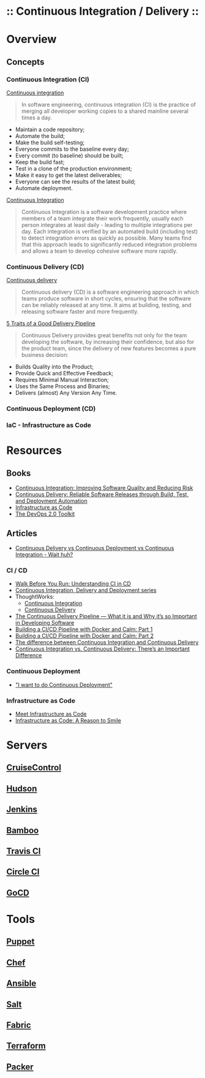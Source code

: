 :: Continuous Integration / Delivery ::
=======================================

# Overview

## Concepts

### Continuous Integration (CI)

[Continuous integration](https://en.wikipedia.org/wiki/Continuous_integration)
> In software engineering, continuous integration (CI) is the practice of merging all developer working copies to a shared mainline several times a day.
- Maintain a code repository;
- Automate the build;
- Make the build self-testing;
- Everyone commits to the baseline every day;
- Every commit (to baseline) should be built;
- Keep the build fast;
- Test in a clone of the production environment;
- Make it easy to get the latest deliverables;
- Everyone can see the results of the latest build;
- Automate deployment.

[Continuous Integration](https://www.martinfowler.com/articles/continuousIntegration.html)
> Continuous Integration is a software development practice where members of a team integrate their work frequently, usually each person integrates at least daily - leading to multiple integrations per day. Each integration is verified by an automated build (including test) to detect integration errors as quickly as possible. Many teams find that this approach leads to significantly reduced integration problems and allows a team to develop cohesive software more rapidly.

### Continuous Delivery (CD)

[Continuous delivery](https://en.wikipedia.org/wiki/Continuous_delivery)
> Continuous delivery (CD) is a software engineering approach in which teams produce software in short cycles, ensuring that the software can be reliably released at any time. It aims at building, testing, and releasing software faster and more frequently.

[5 Traits of a Good Delivery Pipeline](https://www.thoughtworks.com/insights/blog/5-traits-good-delivery-pipeline)
> Continuous Delivery provides great benefits not only for the team developing the software, by increasing their confidence, but also for the product team, since the delivery of new features becomes a pure business decision:
- Builds Quality into the Product;
- Provide Quick and Effective Feedback;
- Requires Minimal Manual Interaction;
- Uses the Same Process and Binaries;
- Delivers (almost) Any Version Any Time.

### Continuous Deployment (CD)

### IaC - Infrastructure as Code

# Resources

## Books

- [Continuous Integration: Improving Software Quality and Reducing Risk](https://www.amazon.com/gp/product/0321336380)
- [Continuous Delivery: Reliable Software Releases through Build, Test, and Deployment Automation](https://www.amazon.com/gp/product/0321601912)
- [Infrastructure as Code](http://infrastructure-as-code.com/)
- [The DevOps 2.0 Toolkit](https://leanpub.com/the-devops-2-toolkit)

## Articles

- [Continuous Delivery vs Continuous Deployment vs Continuous Integration - Wait huh?](https://blog.assembla.com/assemblablog/tabid/12618/bid/92411/continuous-delivery-vs-continuous-deployment-vs-continuous-integration-wait-huh.aspx)

### CI / CD

- [Walk Before You Run: Understanding CI in CD](https://blog.versionone.com/understanding-ci-in-cd/)
- [Continuous Integration, Delivery and Deployment series](https://technologyconversations.com/category/continuous-integration-delivery-and-deployment/)
- ThoughtWorks:
    - [Continuous Integration](https://www.thoughtworks.com/continuous-integration)
    - [Continuous Delivery](https://www.thoughtworks.com/continuous-delivery)
- [The Continuous Delivery Pipeline — What it is and Why it’s so Important in Developing Software](https://devops.com/continuous-delivery-pipeline/)
- [Building a CI/CD Pipeline with Docker and Calm: Part 1](https://calm.io/2016/06/07/building-a-cicd-pipeline-with-docker-and-calm-part-1/)
- [Building a CI/CD Pipeline with Docker and Calm: Part 2](http://calm.io/2016/06/09/building-a-cicd-pipeline-with-docker-and-calm-part-2/)
- [The difference between Continuous Integration and Continuous Delivery](http://blog.nwcadence.com/continuousintegration-continuousdelivery/)
- [Continuous Integration vs. Continuous Delivery: There’s an Important Difference](https://devops.com/continuous-integration-vs-continuous-delivery-theres-important-difference/)

### Continuous Deployment

- ["I want to do Continuous Deployment"](https://devops.com/i-want-to-do-continuous-deployment/)

### Infrastructure as Code

- [Meet Infrastructure as Code](https://devops.com/meet-infrastructure-code/)
- [Infrastructure as Code: A Reason to Smile](https://www.thoughtworks.com/insights/blog/infrastructure-code-reason-smile)

# Servers

## [CruiseControl](http://cruisecontrol.sourceforge.net/)

## [Hudson](http://hudson-ci.org/)

## [Jenkins](Jenkins/README.md)

## [Bamboo](https://www.atlassian.com/software/bamboo)

## [Travis CI](https://travis-ci.org/)

## [Circle CI](https://circleci.com/)

## [GoCD](https://www.gocd.io/)

# Tools

## [Puppet](https://puppet.com/product)

## [Chef](https://www.chef.io/chef/)

## [Ansible](https://www.ansible.com/)

## [Salt](https://saltstack.com/)

## [Fabric](http://www.fabfile.org/)

## [Terraform](https://www.terraform.io/)

## [Packer](https://www.packer.io/)
